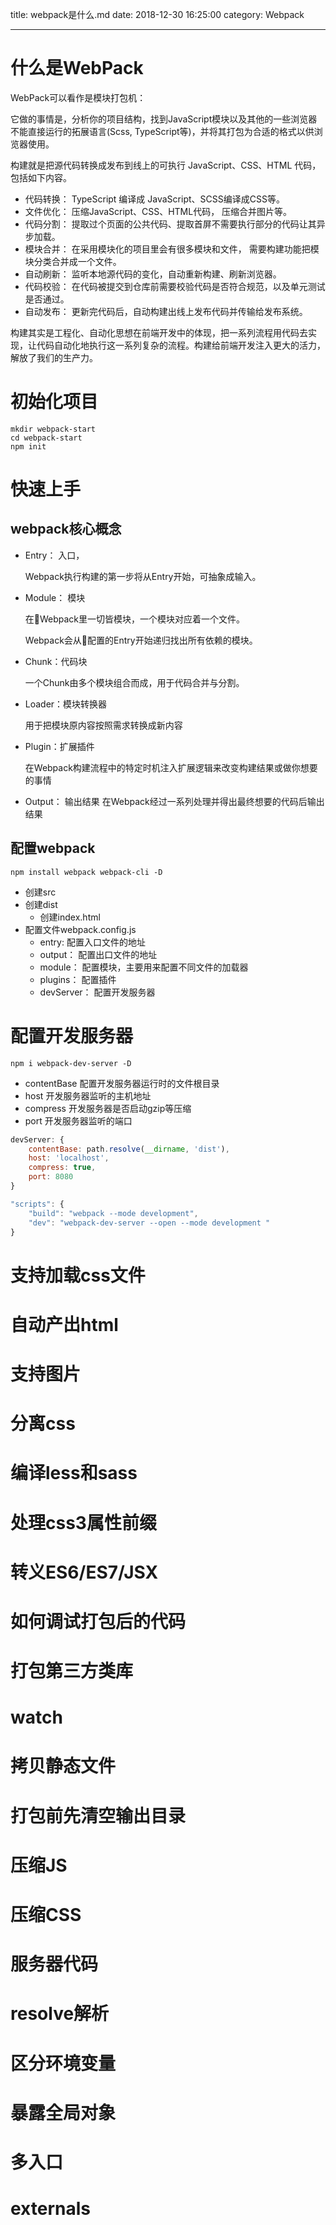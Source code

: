 title: webpack是什么.md
date: 2018-12-30 16:25:00
category: Webpack

---

# 什么是WebPack

WebPack可以看作是模块打包机：

它做的事情是，分析你的项目结构，找到JavaScript模块以及其他的一些浏览器不能直接运行的拓展语言(Scss, TypeScript等)，并将其打包为合适的格式以供浏览器使用。

构建就是把源代码转换成发布到线上的可执行 JavaScript、CSS、HTML 代码，包括如下内容。

- 代码转换： TypeScript 编译成 JavaScript、SCSS编译成CSS等。
- 文件优化： 压缩JavaScript、CSS、HTML代码， 压缩合并图片等。
- 代码分割： 提取过个页面的公共代码、提取首屏不需要执行部分的代码让其异步加载。
- 模块合并： 在采用模块化的项目里会有很多模块和文件， 需要构建功能把模块分类合并成一个文件。
- 自动刷新： 监听本地源代码的变化，自动重新构建、刷新浏览器。
- 代码校验： 在代码被提交到仓库前需要校验代码是否符合规范，以及单元测试是否通过。
- 自动发布： 更新完代码后，自动构建出线上发布代码并传输给发布系统。

构建其实是工程化、自动化思想在前端开发中的体现，把一系列流程用代码去实现，让代码自动化地执行这一系列复杂的流程。构建给前端开发注入更大的活力，解放了我们的生产力。


#  初始化项目

``` dos
mkdir webpack-start
cd webpack-start
npm init
```

# 快速上手

## webpack核心概念

- Entry： 入口，

    Webpack执行构建的第一步将从Entry开始，可抽象成输入。

- Module： 模块

    在Webpack里一切皆模块，一个模块对应着一个文件。

    Webpack会从配置的Entry开始递归找出所有依赖的模块。

- Chunk：代码块

    一个Chunk由多个模块组合而成，用于代码合并与分割。

- Loader：模块转换器

    用于把模块原内容按照需求转换成新内容

- Plugin：扩展插件

    在Webpack构建流程中的特定时机注入扩展逻辑来改变构建结果或做你想要的事情

- Output： 输出结果
    在Webpack经过一系列处理并得出最终想要的代码后输出结果


## 配置webpack

`npm install webpack webpack-cli -D`

- 创建src
- 创建dist
    - 创建index.html
- 配置文件webpack.config.js
    - entry: 配置入口文件的地址
    - output： 配置出口文件的地址
    - module： 配置模块，主要用来配置不同文件的加载器
    - plugins： 配置插件
    - devServer： 配置开发服务器

# 配置开发服务器

`npm i webpack-dev-server -D`

- contentBase 配置开发服务器运行时的文件根目录
- host 开发服务器监听的主机地址
- compress 开发服务器是否启动gzip等压缩
- port 开发服务器监听的端口

``` js
devServer: {
    contentBase: path.resolve(__dirname, 'dist'),
    host: 'localhost',
    compress: true,
    port: 8080
}
```

``` js
"scripts": {
    "build": "webpack --mode development",
    "dev": "webpack-dev-server --open --mode development "
}
```

# 支持加载css文件

# 自动产出html
# 支持图片
# 分离css
# 编译less和sass
# 处理css3属性前缀
# 转义ES6/ES7/JSX
# 如何调试打包后的代码
# 打包第三方类库
# watch
# 拷贝静态文件
# 打包前先清空输出目录
# 压缩JS
# 压缩CSS
# 服务器代码
# resolve解析
# 区分环境变量
# 暴露全局对象
# 多入口
# externals